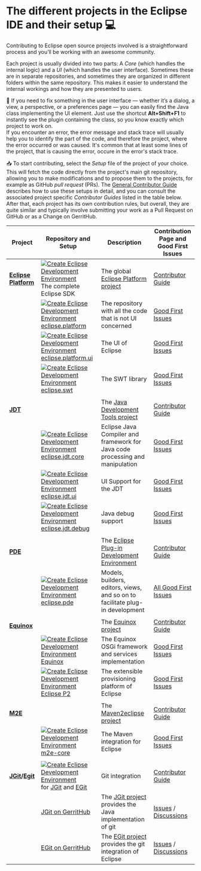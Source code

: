 # The different projects in the Eclipse IDE and their setup :computer:

Contributing to Eclipse open source projects involved is a straightforward process and you’ll be working with an awesome community.

Each project is usually divided into two parts: A _Core_ (which handles the internal logic) and a _UI_ (which handles the user interface).
Sometimes these are in separate repositories, and sometimes they are organized in different folders within the same repository.
This makes it easier to understand the internal workings and how they are presented to users.

🎯 If you need to fix something in the user interface — whether it’s a dialog, a view, a perspective, or a preferences page — you can easily find the Java class implementing the UI element.
Just use the shortcut **Alt+Shift+F1** to instantly see the plugin containing the class, so you know exactly which project to work on.
<br>
If you encounter an error, the error message and stack trace will usually help you to identify the part of the code, and therefore the project, where the error occurred or was caused.
It's common that at least some lines of the project, that is causing the error, occure in the error's stack trace.

📥 To start contributing, select the _Setup_ file of the project of your choice.
This will fetch the code directly from the project's main git repository, allowing you to make modifications and to propose them to the projects, for example as GitHub _pull request_ (PRs).
The [General Contributor Guide](CONTRIBUTING.md) describes how to use these setups in detail, and you can consult the associated project specific _Contributor Guides_ listed in the table below.
After that, each project has its own contribution rules, but overall, they are quite similar and typically involve submitting your work as a Pull Request on GitHub or as a Change on GerritHub.

| Project | Repository and Setup | Description | Contribution Page and Good First Issues |
|---------|------------|-------------|-------------------|
| **[Eclipse Platform](https://github.com/eclipse-platform)** | [![Create Eclipse Development Environment](https://img.shields.io/badge/Setup-orange?style=flat-square)](https://www.eclipse.org/setups/installer/?url=https://raw.githubusercontent.com/eclipse-platform/eclipse.platform.releng.aggregator/master/oomph/PlatformSDKConfiguration.setup&show=true "Drag this link on the banner of the Eclipse Installer") The complete Eclipse SDK | The global [Eclipse Platform project](https://projects.eclipse.org/projects/eclipse.platform) | [Contributor Guide](https://github.com/eclipse-platform/.github/blob/main/CONTRIBUTING.md) |
| | [![Create Eclipse Development Environment](https://img.shields.io/badge/Setup-orange?style=flat-square)](https://www.eclipse.org/setups/installer/?url=https://raw.githubusercontent.com/eclipse-platform/eclipse.platform/master/releng/org.eclipse.platform.setup/PlatformConfiguration.setup&show=true "Drag this link on the banner of the Eclipse Installer") [eclipse.platform](https://github.com/eclipse-platform/eclipse.platform) | The repository with all the code that is not UI concerned | [Good First Issues](https://github.com/eclipse-platform/eclipse.platform/issues?q=is%3Aissue+is%3Aopen+label%3A%22good+first+issue%22) |
| | [![Create Eclipse Development Environment](https://img.shields.io/badge/Setup-orange?style=flat-square)](https://www.eclipse.org/setups/installer/?url=https://raw.githubusercontent.com/eclipse-platform/eclipse.platform.ui/master/releng/org.eclipse.ui.releng/platformUIConfiguration.setup&show=true "Drag this link on the banner of the Eclipse Installer") [eclipse.platform.ui](https://github.com/eclipse-platform/eclipse.platform.ui) | The UI of Eclipse | [Good First Issues](https://github.com/eclipse-platform/eclipse.platform.ui/issues?q=is:issue%20state:open%20label:%22good%20first%20issue%22) |
| | [![Create Eclipse Development Environment](https://img.shields.io/badge/Setup-orange?style=flat-square)](https://www.eclipse.org/setups/installer/?url=https://raw.githubusercontent.com/eclipse-platform/eclipse.platform.swt/master/bundles/org.eclipse.swt.tools/Oomph/PlatformSWTConfiguration.setup&show=true "Drag this link on the banner of the Eclipse Installer") [eclipse.swt](https://github.com/eclipse-platform/eclipse.platform.swt) | The SWT library | [Good First Issues](https://github.com/eclipse-platform/eclipse.platform.swt/issues?q=is%3Aissue%20state%3Aopen%20label%3A%22good%20first%20issue%22) |
| | | |
| **[JDT](https://github.com/eclipse-jdt/)** | | The [Java Development Tools project](https://projects.eclipse.org/projects/eclipse.jdt) | [Contributor Guide](https://github.com/eclipse-jdt/.github/blob/main/CONTRIBUTING.md) | 
| | [![Create Eclipse Development Environment](https://img.shields.io/badge/Setup-orange?style=flat-square)](https://www.eclipse.org/setups/installer/?url=https://raw.githubusercontent.com/eclipse-jdt/eclipse.jdt.core/master/org.eclipse.jdt.core.setup/JdtCoreConfiguration.setup&show=true "Drag this link on the banner of the Eclipse Installer") [eclipse.jdt.core](https://github.com/eclipse-jdt/eclipse.jdt.core) | Eclipse Java Compiler and framework for Java code processing and manipulation | [Good First Issues](https://github.com/eclipse-jdt/eclipse.jdt.core/issues?q=is%3Aissue%20state%3Aopen%20label%3A%22good%20first%20issue%22) |
| | [![Create Eclipse Development Environment](https://img.shields.io/badge/Setup-orange?style=flat-square)](https://www.eclipse.org/setups/installer/?url=https://raw.githubusercontent.com/eclipse-jdt/eclipse.jdt.ui/master/org.eclipse.jdt.ui.setup/JdtUIConfiguration.setup&show=true "Drag this link on the banner of the Eclipse Installer") [eclipse.jdt.ui](https://github.com/eclipse-jdt/eclipse.jdt.ui) | UI Support for the JDT | [Good First Issues](https://github.com/eclipse-jdt/eclipse.jdt.ui/issues?q=is%3Aissue%20state%3Aopen%20label%3A%22good%20first%20issue%22) |
| | [![Create Eclipse Development Environment](https://img.shields.io/badge/Setup-orange?style=flat-square)](https://www.eclipse.org/setups/installer/?url=https://raw.githubusercontent.com/eclipse-jdt/eclipse.jdt.debug/master/org.eclipse.jdt.debug.setup/JdtDebugConfiguration.setup&show=true "Drag this link on the banner of the Eclipse Installer") [eclipse.jdt.debug](https://github.com/eclipse-jdt/eclipse.jdt.debug) | Java debug support | [Good First Issues](https://github.com/eclipse-jdt/eclipse.jdt.debug/issues?q=is%3Aissue%20state%3Aopen%20label%3A%22good%20first%20issue%22) |
| | | |
| **[PDE](https://github.com/eclipse-pde)** | | The [Eclipse Plug-in Development Environment](https://projects.eclipse.org/projects/eclipse.pde) | [Contributor Guide](https://github.com/eclipse-pde/.github/blob/main/CONTRIBUTING.md) | 
| | [![Create Eclipse Development Environment](https://img.shields.io/badge/Setup-orange?style=flat-square)](https://www.eclipse.org/setups/installer/?url=https://raw.githubusercontent.com/eclipse-pde/eclipse.pde/master/releng/org.eclipse.pde.setup/PDEConfiguration.setup&show=true "Drag this link on the banner of the Eclipse Installer") [eclipse.pde](https://github.com/eclipse-pde/eclipse.pde) | Models, builders, editors, views, and so on to facilitate plug-in development | [All Good First Issues](https://github.com/issues?q=is%3Aopen+is%3Aissue+user%3Aeclipse-pde+archived%3Afalse++label%3A%22good+first+issue%22+) |
| | | |
| **[Equinox](https://github.com/eclipse-equinox/)** | | The [Equinox project](https://projects.eclipse.org/projects/eclipse.equinox) | [Contributor Guide](https://github.com/eclipse-equinox/.github/blob/main/CONTRIBUTING.md) | 
| | [![Create Eclipse Development Environment](https://img.shields.io/badge/Setup-orange?style=flat-square)](https://www.eclipse.org/setups/installer/?url=https://raw.githubusercontent.com/eclipse-equinox/equinox/master/releng/org.eclipse.equinox.releng/EquinoxConfiguration.setup&show=true "Drag this link on the banner of the Eclipse Installer") [Equinox](https://github.com/eclipse-equinox/equinox) | The Equinox OSGi framework and services implementation| [Good First Issues](https://github.com/eclipse-equinox/equinox/issues?q=is%3Aissue%20state%3Aopen%20label%3A%22good%20first%20issue%22) |
| | [![Create Eclipse Development Environment](https://img.shields.io/badge/Setup-orange?style=flat-square)](https://www.eclipse.org/setups/installer/?url=https://raw.githubusercontent.com/eclipse-equinox/p2/master/releng/org.eclipse.equinox.p2.setup/EquinoxP2Configuration.setup&show=true "Drag this link on the banner of the Eclipse Installer") [Eclipse P2](https://github.com/eclipse-equinox/p2) | The extensible provisioning platform of Eclipse | [Good First Issues](https://github.com/eclipse-equinox/equinox/issues?q=is%3Aissue%20state%3Aopen%20label%3A%22good%20first%20issue%22) |
| | | |
| **[M2E](https://github.com/eclipse-m2e/)** | | The [Maven2eclipse project](https://projects.eclipse.org/projects/technology.m2e) | [Contributor Guide](https://github.com/eclipse-m2e/m2e-core/blob/master/CONTRIBUTING.md) | 
| | [![Create Eclipse Development Environment](https://img.shields.io/badge/Setup-orange?style=flat-square)](https://www.eclipse.org/setups/installer/?url=https://raw.githubusercontent.com/eclipse-m2e/m2e-core/master/setup/m2eDevelopmentEnvironmentConfiguration.setup&show=true "Drag this link on the banner of the Eclipse Installer") [m2e-core](https://github.com/eclipse-m2e/m2e-core) | The Maven integration for Eclipse| [Good First Issues](https://github.com/eclipse-m2e/m2e-core/issues?q=is%3Aissue%20state%3Aopen%20label%3A%22good%20first%20issue%22) |
| | | |
| **[JGit](https://github.com/eclipse-jgit)/[Egit](https://github.com/eclipse-egit/)** | [![Create Eclipse Development Environment](https://img.shields.io/badge/Setup-orange?style=flat-square)](https://www.eclipse.org/setups/installer/?url=https://raw.githubusercontent.com/eclipse-egit/egit/refs/heads/master/tools/oomph/EGit.setup&show=true "Drag this link on the banner of the Eclipse Installer") for [JGit](https://github.com/eclipse-jgit/jgit/) and [EGit](https://github.com/eclipse-egit/egit/) | Git integration | [Contributor Guide](https://github.com/eclipse-egit/egit/wiki/Contributor-Guide) |
| | [JGit on GerritHub](https://eclipse.gerrithub.io/admin/repos/eclipse-jgit/jgit,general) | The [JGit project](https://projects.eclipse.org/projects/technology.jgit) provides the Java implementation of git | [Issues](https://github.com/eclipse-jgit/jgit/issues) / [Discussions](https://github.com/eclipse-jgit/jgit/discussions) |
| | [EGit on GerritHub](https://eclipse.gerrithub.io/admin/repos/eclipse-egit/egit,general) | The [EGit project](https://projects.eclipse.org/projects/technology.egit) provides the git integration of Eclipse | [Issues](https://github.com/eclipse-egit/egit/issues) / [Discussions](https://github.com/eclipse-egit/egit/discussions) |
